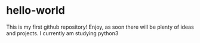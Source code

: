 # hello-world
This is my first github repository!  Enjoy, as soon there will be plenty of ideas and projects.  I currently am studying python3
